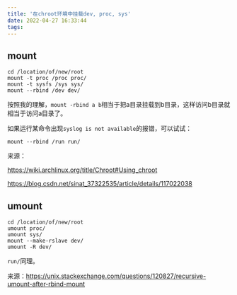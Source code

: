 ```yaml
---
title: '在chroot环境中挂载dev, proc, sys'
date: 2022-04-27 16:33:44
tags:
---
```


## mount

```shell
cd /location/of/new/root
mount -t proc /proc proc/
mount -t sysfs /sys sys/
mount --rbind /dev dev/
```

按照我的理解，`mount -rbind a b`相当于把a目录挂载到b目录，这样访问b目录就相当于访问a目录了。

如果运行某命令出现`syslog is not available`的报错，可以试试：

```shell
mount --rbind /run run/
```

来源：

<https://wiki.archlinux.org/title/Chroot#Using_chroot>

<https://blog.csdn.net/sinat_37322535/article/details/117022038>

## umount

```shell
cd /location/of/new/root
umount proc/
umount sys/
mount --make-rslave dev/
umount -R dev/
```

`run/`同理。

来源：<https://unix.stackexchange.com/questions/120827/recursive-umount-after-rbind-mount>
